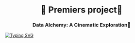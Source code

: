 <h1 align="center">🚀 Premiers project🚀</h1>
<h3 align="center">Data Alchemy: A Cinematic Exploration🚀</h3>

[![Typing SVG](https://readme-typing-svg.herokuapp.com?color=%2336BCF7&lines=project+premiers🚀)](https://git.io/typing-svg)
